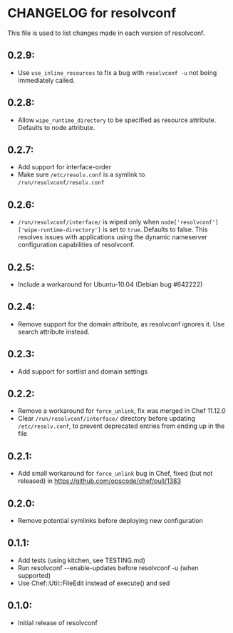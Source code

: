 # CHANGELOG for resolvconf

This file is used to list changes made in each version of resolvconf.

## 0.2.9:

- Use `use_inline_resources` to fix a bug with `resolvconf -u` not being immediately called.

## 0.2.8:

- Allow `wipe_runtime_directory` to be specified as resource attribute. Defaults to node attribute.

## 0.2.7:

- Add support for interface-order
- Make sure `/etc/resolv.conf` is a symlink to `/run/resolvconf/resolv.conf`

## 0.2.6:

- `/run/resolvconf/interface/` is wiped only when `node['resolvconf']['wipe-runtime-directory']` is
  set to `true`. Defaults to false. This resolves issues with applications using the dynamic
  nameserver configuration capabilities of resolvconf.

## 0.2.5:

- Include a workaround for Ubuntu-10.04 (Debian bug #642222)

## 0.2.4:

- Remove support for the domain attribute, as resolvconf ignores it. Use search attribute instead.

## 0.2.3:

- Add support for sortlist and domain settings

## 0.2.2:

- Remove a workaround for `force_unlink`, fix was merged in Chef 11.12.0
- Clear `/run/resolvconf/interface/` directory before updating `/etc/resolv.conf`, to prevent
  deprecated entries from ending up in the file

## 0.2.1:

* Add small workaround for `force_unlink` bug in Chef, fixed (but not released) in
  https://github.com/opscode/chef/pull/1383

## 0.2.0:

* Remove potential symlinks before deploying new configuration

## 0.1.1:

* Add tests (using kitchen, see TESTING.md)
* Run resolvconf --enable-updates before resolvconf -u (when supported)
* Use Chef::Util::FileEdit instead of execute() and sed

## 0.1.0:

* Initial release of resolvconf
